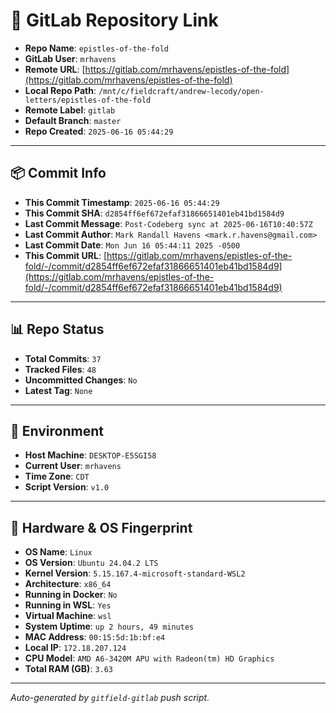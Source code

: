 # 🔗 GitLab Repository Link

- **Repo Name**: `epistles-of-the-fold`
- **GitLab User**: `mrhavens`
- **Remote URL**: [https://gitlab.com/mrhavens/epistles-of-the-fold](https://gitlab.com/mrhavens/epistles-of-the-fold)
- **Local Repo Path**: `/mnt/c/fieldcraft/andrew-lecody/open-letters/epistles-of-the-fold`
- **Remote Label**: `gitlab`
- **Default Branch**: `master`
- **Repo Created**: `2025-06-16 05:44:29`

---

## 📦 Commit Info

- **This Commit Timestamp**: `2025-06-16 05:44:29`
- **This Commit SHA**: `d2854ff6ef672efaf31866651401eb41bd1584d9`
- **Last Commit Message**: `Post-Codeberg sync at 2025-06-16T10:40:57Z`
- **Last Commit Author**: `Mark Randall Havens <mark.r.havens@gmail.com>`
- **Last Commit Date**: `Mon Jun 16 05:44:11 2025 -0500`
- **This Commit URL**: [https://gitlab.com/mrhavens/epistles-of-the-fold/-/commit/d2854ff6ef672efaf31866651401eb41bd1584d9](https://gitlab.com/mrhavens/epistles-of-the-fold/-/commit/d2854ff6ef672efaf31866651401eb41bd1584d9)

---

## 📊 Repo Status

- **Total Commits**: `37`
- **Tracked Files**: `48`
- **Uncommitted Changes**: `No`
- **Latest Tag**: `None`

---

## 🧽 Environment

- **Host Machine**: `DESKTOP-E5SGI58`
- **Current User**: `mrhavens`
- **Time Zone**: `CDT`
- **Script Version**: `v1.0`

---

## 🧬 Hardware & OS Fingerprint

- **OS Name**: `Linux`
- **OS Version**: `Ubuntu 24.04.2 LTS`
- **Kernel Version**: `5.15.167.4-microsoft-standard-WSL2`
- **Architecture**: `x86_64`
- **Running in Docker**: `No`
- **Running in WSL**: `Yes`
- **Virtual Machine**: `wsl`
- **System Uptime**: `up 2 hours, 49 minutes`
- **MAC Address**: `00:15:5d:1b:bf:e4`
- **Local IP**: `172.18.207.124`
- **CPU Model**: `AMD A6-3420M APU with Radeon(tm) HD Graphics`
- **Total RAM (GB)**: `3.63`

---

_Auto-generated by `gitfield-gitlab` push script._
